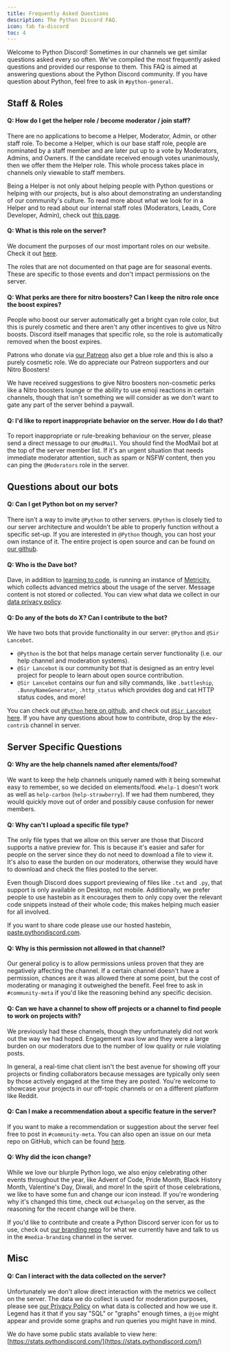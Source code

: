 ```yaml
---
title: Frequently Asked Questions
description: The Python Discord FAQ.
icon: fab fa-discord
toc: 4
---
```


Welcome to Python Discord! Sometimes in our channels we get similar questions asked every so often.
We've compiled the most frequently asked questions and provided our response to them.
This FAQ is aimed at answering questions about the Python Discord community. If you have question about Python, feel free to ask in `#python-general`.

## Staff & Roles

#### **Q: How do I get the helper role / become moderator / join staff?**

There are no applications to become a Helper, Moderator, Admin, or other staff role.
To become a Helper, which is our base staff role, people are nominated by a staff member and are later put up to a vote by Moderators, Admins, and Owners.
If the candidate received enough votes unanimously, then we offer them the Helper role.
This whole process takes place in channels only viewable to staff members.

Being a Helper is not only about helping people with Python questions or helping with our projects, but is also about demonstrating an understanding of our community's culture.
To read more about what we look for in a Helper and to read about our internal staff roles (Moderators, Leads, Core Developer, Admin), check out [this page](/pages/server-info/roles/).


#### **Q: What is this role on the server?**

We document the purposes of our most important roles on our website. Check it out [here](/pages/server-info/roles/).

The roles that are not documented on that page are for seasonal events. These are specific to those events and don't impact permissions on the server.


#### **Q: What perks are there for nitro boosters? Can I keep the nitro role once the boost expires?**

People who boost our server automatically get a bright cyan role color, but this is purely cosmetic and there aren't any other incentives to give us Nitro boosts.
Discord itself manages that specific role, so the role is automatically removed when the boost expires.

Patrons who donate via [our Patreon](https://www.patreon.com/python_discord) also get a blue role and this is also a purely cosmetic role.
We do appreciate our Patreon supporters and our Nitro Boosters!

We have received suggestions to give Nitro boosters non-cosmetic perks like a Nitro boosters lounge or the ability to use emoji reactions in certain channels, though that isn't something we will consider as we don't want to gate any part of the server behind a paywall.


#### **Q: I'd like to report inappropriate behavior on the server. How do I do that?**

To report inappropriate or rule-breaking behaviour on the server, please send a direct message to our `@ModMail`.
You should find the ModMail bot at the top of the server member list.
If it's an urgent situation that needs immediate moderator attention, such as spam or NSFW content, then you can ping the `@Moderators` role in the server.

## Questions about our bots

#### **Q: Can I get Python bot on my server?**

There isn't a way to invite `@Python` to other servers.
`@Python` is closely tied to our server architecture and wouldn't be able to properly function without a specific set-up.
If you are interested in `@Python` though, you can host your own instance of it.
The entire project is open source and can be found on [our github](https://github.com/python-discord/bot).

#### **Q: Who is the Dave bot?**

Dave, in addition to [learning to code](https://www.youtube.com/watch?v=ZH26PuX3re0), is running an instance of [Metricity](https://github.com/python-discord/metricity), which collects advanced metrics about the usage of the server.
Message content is not stored or collected.
You can view what data we collect in our [data privacy policy](/pages/privacy/).


#### **Q: Do any of the bots do X? Can I contribute to the bot?**

We have two bots that provide functionality in our server: `@Python` and `@Sir Lancebot`.

* `@Python` is the bot that helps manage certain server functionality (i.e. our help channel and moderation systems).
* `@Sir Lancebot` is our community bot that is designed as an entry level project for people to learn about open source contribution.
* `@Sir Lancebot` contains our fun and silly commands, like `.battleship`, `.BunnyNameGenerator`, `.http_status` which provides dog and cat HTTP status codes, and more!

You can check out [`@Python` here on github](https://github.com/python-discord/bot), and check out [`@Sir Lancebot` here](https://github.com/python-discord/sir-lancebot).
If you have any questions about how to contribute, drop by the `#dev-contrib` channel in server.

## Server Specific Questions

#### **Q: Why are the help channels named after elements/food?**

We want to keep the help channels uniquely named with it being somewhat easy to remember, so we decided on elements/food. `#help-1` doesn't work as well as `help-carbon` (`help-strawberry`).
If we had them numbered, they would quickly move out of order and possibly cause confusion for newer members.


#### **Q: Why can't I upload a specific file type?**

The only file types that we allow on this server are those that Discord supports a native preview for.
This is because it's easier and safer for people on the server since they do not need to download a file to view it.
It's also to ease the burden on our moderators, otherwise they would have to download and check the files posted to the server.

Even though Discord does support previewing of files like `.txt` and `.py`, that support is only available on Desktop, not mobile. Additionally, we prefer people to use hastebin as it encourages them to only copy over the relevant code snippets instead of their whole code; this makes helping much easier for all involved.

If you want to share code please use our hosted hastebin, [paste.pythondiscord.com](https://paste.pythondiscord.com).


#### **Q: Why is this permission not allowed in that channel?**

Our general policy is to allow permissions unless proven that they are negatively affecting the channel.
If a certain channel doesn't have a permission, chances are it was allowed there at some point, but the cost of moderating or managing it outweighed the benefit.
Feel free to ask in `#community-meta` if you'd like the reasoning behind any specific decision.


#### **Q: Can we have a channel to show off projects or a channel to find people to work on projects with?**

We previously had these channels, though they unfortunately did not work out the way we had hoped.
Engagement was low and they were a large burden on our moderators due to the number of low quality or rule violating posts.

In general, a real-time chat client isn't the best avenue for showing off your projects or finding collaborators because messages are typically only seen by those actively engaged at the time they are posted.
You're welcome to showcase your projects in our off-topic channels or on a different platform like Reddit.


#### **Q: Can I make a recommendation about a specific feature in the server?**

If you want to make a recommendation or suggestion about the server feel free to post in `#community-meta`.
You can also open an issue on our meta repo on GitHub, which can be found [here](https://github.com/python-discord/meta).


#### **Q: Why did the icon change?**

While we love our blurple Python logo, we also enjoy celebrating other events throughout the year, like Advent of Code, Pride Month, Black History Month, Valentine's Day, Diwali, and more! In the spirit of those celebrations, we like to have some fun and change our icon instead.
If you're wondering why it's changed this time, check out `#changelog` on the server, as the reasoning for the recent change will be there.

If you'd like to contribute and create a Python Discord server icon for us to use, check out [our branding repo](https://github.com/python-discord/branding) for what we currently have and talk to us in the `#media-branding` channel in the server.

## Misc

#### **Q: Can I interact with the data collected on the server?**

Unfortunately we don't allow direct interaction with the metrics we collect on the server.
The data we do collect is used for moderation purposes, please see [our Privacy Policy](/pages/privacy/) on what data is collected and how we use it.
Legend has it that if you say "SQL" or "graphs" enough times, a `@joe` might appear and provide some graphs and run queries you might have in mind.

We do have some public stats available to view here: [https://stats.pythondiscord.com/](https://stats.pythondiscord.com/)
